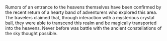 Rumors of an entrance to the heavens themselves have been confirmed by the recent return of a hearty band of adventurers who explored this area. The travelers claimed that, through interaction with a mysterious crystal ball, they were able to transcend this realm and be magically transported into the heavens. Never before was battle with the ancient constellations of the sky thought possible. 
